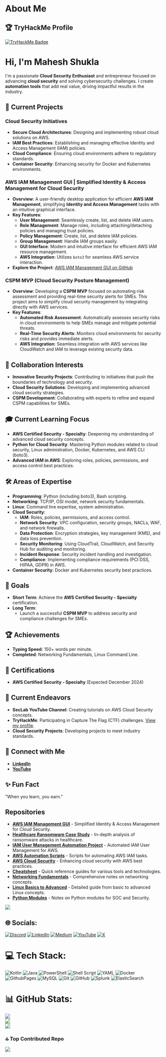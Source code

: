 # About Me

## 🏆 TryHackMe Profile

[![TryHackMe Badge](https://tryhackme-badges.s3.amazonaws.com/JailBreaker.png)](https://tryhackme.com/p/JailBreaker)

# Hi, I'm Mahesh Shukla

I'm a passionate **Cloud Security Enthusiast** and entrepreneur focused on advancing **cloud security** and solving cybersecurity challenges. I create **automation tools** that add real value, driving impactful results in the industry.

## 🚀 Current Projects

### Cloud Security Initiatives

- **Secure Cloud Architectures**: Designing and implementing robust cloud solutions on AWS.
- **IAM Best Practices**: Establishing and managing effective Identity and Access Management (IAM) policies.
- **Cloud Compliance**: Ensuring cloud environments adhere to regulatory standards.
- **Container Security**: Enhancing security for Docker and Kubernetes environments.

### AWS IAM Management GUI | Simplified Identity & Access Management for Cloud Security

- **Overview**: A user-friendly desktop application for efficient **AWS IAM Management**, simplifying **Identity and Access Management** tasks with an intuitive graphical interface.
- **Key Features**:
    - **User Management**: Seamlessly create, list, and delete IAM users.
    - **Role Management**: Manage roles, including attaching/detaching policies and managing trust policies.
    - **Policy Management**: Create, list, and delete IAM policies.
    - **Group Management**: Handle IAM groups easily.
    - **GUI Interface**: Modern and intuitive interface for efficient AWS IAM resource management.
    - **AWS Integration**: Utilizes `boto3` for seamless AWS service interaction.
- **Explore the Project**: [AWS IAM Management GUI on GitHub](https://github.com/MaheshShukla1/AWS-IAM-Management-GUI)

### CSPM MVP (Cloud Security Posture Management)

- **Overview**: Developing a **CSPM MVP** focused on automating risk assessment and providing real-time security alerts for SMEs. This project aims to simplify cloud security management by integrating directly with AWS services.
- **Key Features**:
    - **Automated Risk Assessment**: Automatically assesses security risks in cloud environments to help SMEs manage and mitigate potential threats.
    - **Real-Time Security Alerts**: Monitors cloud environments for security risks and provides immediate alerts.
    - **AWS Integration**: Seamless integration with AWS services like CloudWatch and IAM to leverage existing security data.

## 🤝 Collaboration Interests

- **Innovative Security Projects**: Contributing to initiatives that push the boundaries of technology and security.
- **Cloud Security Solutions**: Developing and implementing advanced cloud security strategies.
- **CSPM Development**: Collaborating with experts to refine and expand CSPM capabilities for SMEs.

## 🎓 Current Learning Focus

- **AWS Certified Security - Specialty**: Deepening my understanding of advanced cloud security concepts.
- **Python for Cloud Security**: Mastering Python modules related to cloud security, Linux administration, Docker, Kubernetes, and AWS CLI (boto3).
- **Advanced IAM in AWS**: Exploring roles, policies, permissions, and access control best practices.

## 🛠️ Areas of Expertise

- **Programming**: Python (including boto3), Bash scripting.
- **Networking**: TCP/IP, OSI model, network security fundamentals.
- **Linux**: Command line expertise, system administration.
- **Cloud Security**:
    - **IAM**: Roles, policies, permissions, and access control.
    - **Network Security**: VPC configuration, security groups, NACLs, WAF, and network firewalls.
    - **Data Protection**: Encryption strategies, key management (KMS), and data loss prevention.
    - **Security Monitoring**: Using CloudTrail, CloudWatch, and Security Hub for auditing and monitoring.
    - **Incident Response**: Security incident handling and investigation.
    - **Compliance**: Implementing compliance requirements (PCI DSS, HIPAA, GDPR) in AWS.
- **Container Security**: Docker and Kubernetes security best practices.

## 🎯 Goals

- **Short Term**: Achieve the **AWS Certified Security - Specialty** certification.
- **Long Term**:
    - Launch a successful **CSPM MVP** to address security and compliance challenges for SMEs.

## 🏆 Achievements

- **Typing Speed**: 150+ words per minute.
- **Completed**: Networking Fundamentals, Linux Command Line.

## 📜 Certifications

- **AWS Certified Security - Specialty** (Expected December 2024)

## 🌱 Current Endeavors

- **SecLab YouTube Channel**: Creating tutorials on AWS Cloud Security concepts.
- **TryHackMe**: Participating in Capture The Flag (CTF) challenges. [View my profile](https://tryhackme.com).
- **Cloud Security Projects**: Developing projects to meet industry standards.

## 📢 Connect with Me

- [**LinkedIn**](https://www.linkedin.com/in/mahesh-shukla/)
- [**YouTube**](https://www.youtube.com/channel/SecLab)

## ✨ Fun Fact

"When you learn, you earn."

## Repositories

- [**AWS IAM Management GUI**](https://github.com/MaheshShukla1/AWS-IAM-Management-GUI) - Simplified Identity & Access Management for Cloud Security.
- [**Healthcare Ransomware Case Study**](https://github.com/MaheshShukla1/Healthcare-Ransomware-Case-Study) - In-depth analysis of ransomware attacks in healthcare.
- [**IAM User Management Automation Project**](https://github.com/MaheshShukla1/iam-user-management-automation) - Automated IAM User Management for AWS.
- [**AWS Automation Scripts**](https://github.com/MaheshShukla1/aws-iam-automation-scripts) - Scripts for automating AWS IAM tasks.
- [**AWS Cloud Security**](https://github.com/MaheshShukla1/Aws-cloud-security) - Enhancing cloud security with AWS best practices.
- [**Cheatsheet**](https://github.com/MaheshShukla1/Cheatsheet) - Quick reference guides for various tools and technologies.
- [**Networking Fundamentals**](https://github.com/MaheshShukla1/Networking_Notes_2024) - Comprehensive notes on networking concepts.
- [**Linux Basics to Advanced**](https://github.com/MaheshShukla1/Linux-Basics-To-Advanced) - Detailed guide from basic to advanced Linux concepts.
- [**Python Modules**](https://github.com/MaheshShukla1/Python-SOC-Security-notes) - Notes on Python modules for SOC and Security.
  
[![](https://visitcount.itsvg.in/api?id=MaheshShukla1&label=Active&pretty=true)](https://visitcount.itsvg.in)

## 🌐 Socials:
[![Discord](https://img.shields.io/badge/Discord-%237289DA.svg?logo=discord&logoColor=white)](https://discord.gg/unnfwjw2sR) [![LinkedIn](https://img.shields.io/badge/LinkedIn-%230077B5.svg?logo=linkedin&logoColor=white)](https://www.linkedin.com/in/maheshshukla01/) [![Medium](https://img.shields.io/badge/Medium-12100E?logo=medium&logoColor=white)](https://medium.com/@Mahesh_Shukla) [![YouTube](https://img.shields.io/badge/YouTube-%23FF0000.svg?logo=YouTube&logoColor=white)](https://www.youtube.com/channel/UCa_oZ3SJu1z24ZRkOpLbc7Q) [![X](https://img.shields.io/badge/X-black.svg?logo=X&logoColor=white)](https://x.com/Maheshshukla011)

# 💻 Tech Stack:
![Kotlin](https://img.shields.io/badge/kotlin-%237F52FF.svg?style=plastic&logo=kotlin&logoColor=white) ![Java](https://img.shields.io/badge/java-%23ED8B00.svg?style=plastic&logo=openjdk&logoColor=white) ![PowerShell](https://img.shields.io/badge/PowerShell-%235391FE.svg?style=plastic&logo=powershell&logoColor=white) ![Shell Script](https://img.shields.io/badge/shell_script-%23121011.svg?style=plastic&logo=gnu-bash&logoColor=white) ![YAML](https://img.shields.io/badge/yaml-%23ffffff.svg?style=plastic&logo=yaml&logoColor=151515) ![Docker](https://img.shields.io/badge/docker-%230db7ed.svg?style=plastic&logo=docker&logoColor=white) ![GithubPages](https://img.shields.io/badge/github%20pages-121013?style=plastic&logo=github&logoColor=white) ![MySQL](https://img.shields.io/badge/mysql-4479A1.svg?style=plastic&logo=mysql&logoColor=white) ![Git](https://img.shields.io/badge/git-%23F05033.svg?style=plastic&logo=git&logoColor=white) ![GitHub](https://img.shields.io/badge/github-%23121011.svg?style=plastic&logo=github&logoColor=white) ![Splunk](https://img.shields.io/badge/splunk-%23000000.svg?style=plastic&logo=splunk&logoColor=white) ![ElasticSearch](https://img.shields.io/badge/-ElasticSearch-005571?style=plastic&logo=elasticsearch)

# 📊 GitHub Stats:
![](https://github-readme-stats.vercel.app/api?username=MaheshShukla1&theme=dark&hide_border=true&include_all_commits=true&count_private=true)<br/>
![](https://github-readme-streak-stats.herokuapp.com/?user=MaheshShukla1&theme=dark&hide_border=true)<br/>
![](https://github-readme-stats.vercel.app/api/top-langs/?username=MaheshShukla1&theme=dark&hide_border=true&layout=compact)

### 🔝 Top Contributed Repo
![](https://github-contributor-stats.vercel.app/api?username=MaheshShukla1&limit=5&theme=dark&combine_all_yearly_contributions=true)


